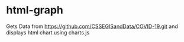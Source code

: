 # html-graph
Gets Data from https://github.com/CSSEGISandData/COVID-19.git and displays html chart using charts.js
